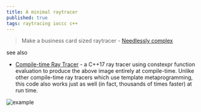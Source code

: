 ```yaml
---
title: A minimal raytracer
published: true
tags: raytracing ioccc c++
---
```

> Make a business card sized raytracer - [
Needlessly complex](https://mzucker.github.io/2016/08/03/miniray.html)

see also
- [Compile-time Ray Tracer](https://github.com/tcbrindle/raytracer.hpp) -  a C++17 ray tracer using constexpr function evaluation to produce the above image entirely at compile-time. Unlike other compile-time ray tracers which use template metaprogramming, this code also works just as well (in fact, thousands of times faster) at run time.

![example](/images/miniray_3.0.png)
